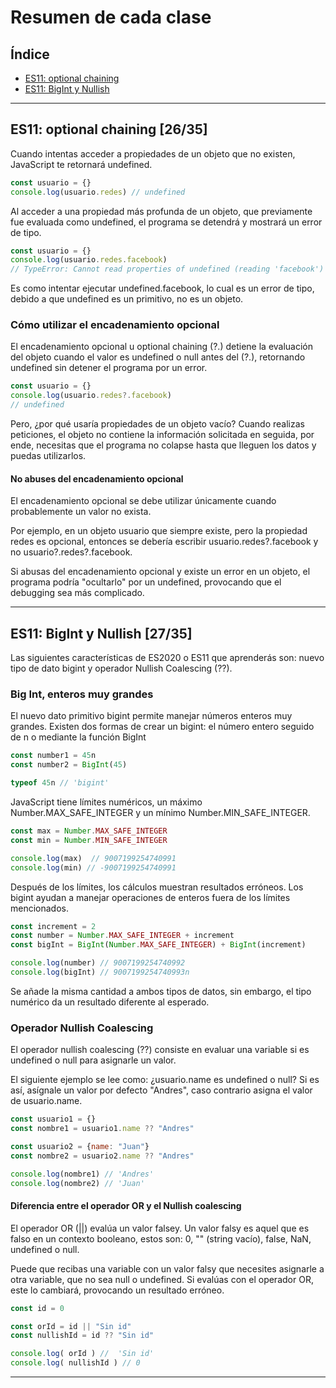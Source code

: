# Resumen de cada clase

## Índice
* [ES11: optional chaining](#id1)
* [ES11: BigInt y Nullish](#id2)

------------

## ES11: optional chaining [26/35]<a name="id1"></a>
Cuando intentas acceder a propiedades de un objeto que no existen, JavaScript te retornará undefined.
````javascript
const usuario = {}
console.log(usuario.redes) // undefined
````
Al acceder a una propiedad más profunda de un objeto, que previamente fue evaluada como undefined, el programa se detendrá y mostrará un error de tipo.
````javascript
const usuario = {}
console.log(usuario.redes.facebook) 
// TypeError: Cannot read properties of undefined (reading 'facebook')
````
Es como intentar ejecutar undefined.facebook, lo cual es un error de tipo, debido a que undefined es un primitivo, no es un objeto.

### Cómo utilizar el encadenamiento opcional
El encadenamiento opcional u optional chaining (?.) detiene la evaluación del objeto cuando el valor es undefined o null antes del (?.), retornando undefined sin detener el programa por un error.
````javascript
const usuario = {}
console.log(usuario.redes?.facebook) 
// undefined
````
Pero, ¿por qué usaría propiedades de un objeto vacío? Cuando realizas peticiones, el objeto no contiene la información solicitada en seguida, por ende, necesitas que el programa no colapse hasta que lleguen los datos y puedas utilizarlos.

#### No abuses del encadenamiento opcional
El encadenamiento opcional se debe utilizar únicamente cuando probablemente un valor no exista.

Por ejemplo, en un objeto usuario que siempre existe, pero la propiedad redes es opcional, entonces se debería escribir usuario.redes?.facebook y no usuario?.redes?.facebook.

Si abusas del encadenamiento opcional y existe un error en un objeto, el programa podría "ocultarlo" por un undefined, provocando que el debugging sea más complicado.

------------

## ES11: BigInt y Nullish [27/35]<a name="id2"></a>
Las siguientes características de ES2020 o ES11 que aprenderás son: nuevo tipo de dato bigint y operador Nullish Coalescing (??).

### Big Int, enteros muy grandes
El nuevo dato primitivo bigint permite manejar números enteros muy grandes. Existen dos formas de crear un bigint: el número entero seguido de n o mediante la función BigInt
````javascript
const number1 = 45n
const number2 = BigInt(45)

typeof 45n // 'bigint'
````
JavaScript tiene límites numéricos, un máximo Number.MAX_SAFE_INTEGER y un mínimo Number.MIN_SAFE_INTEGER.
````javascript
const max = Number.MAX_SAFE_INTEGER
const min = Number.MIN_SAFE_INTEGER

console.log(max)  // 9007199254740991
console.log(min) // -9007199254740991
````
Después de los límites, los cálculos muestran resultados erróneos. Los bigint ayudan a manejar operaciones de enteros fuera de los límites mencionados.
````javascript
const increment = 2
const number = Number.MAX_SAFE_INTEGER + increment
const bigInt = BigInt(Number.MAX_SAFE_INTEGER) + BigInt(increment)

console.log(number) // 9007199254740992
console.log(bigInt) // 9007199254740993n
````
Se añade la misma cantidad a ambos tipos de datos, sin embargo, el tipo numérico da un resultado diferente al esperado.

### Operador Nullish Coalescing
El operador nullish coalescing (??) consiste en evaluar una variable si es undefined o null para asignarle un valor.

El siguiente ejemplo se lee como: ¿usuario.name es undefined o null? Si es así, asígnale un valor por defecto "Andres", caso contrario asigna el valor de usuario.name.
````javascript
const usuario1 = {}
const nombre1 = usuario1.name ?? "Andres"

const usuario2 = {name: "Juan"}
const nombre2 = usuario2.name ?? "Andres"

console.log(nombre1) // 'Andres' 
console.log(nombre2) // 'Juan'
````
#### Diferencia entre el operador OR y el Nullish coalescing
El operador OR (||) evalúa un valor falsey. Un valor falsy es aquel que es falso en un contexto booleano, estos son: 0, "" (string vacío), false, NaN, undefined o null.

Puede que recibas una variable con un valor falsy que necesites asignarle a otra variable, que no sea null o undefined. Si evalúas con el operador OR, este lo cambiará, provocando un resultado erróneo.
````javascript
const id = 0

const orId = id || "Sin id"
const nullishId = id ?? "Sin id"

console.log( orId ) //  'Sin id'
console.log( nullishId ) // 0
````

------------